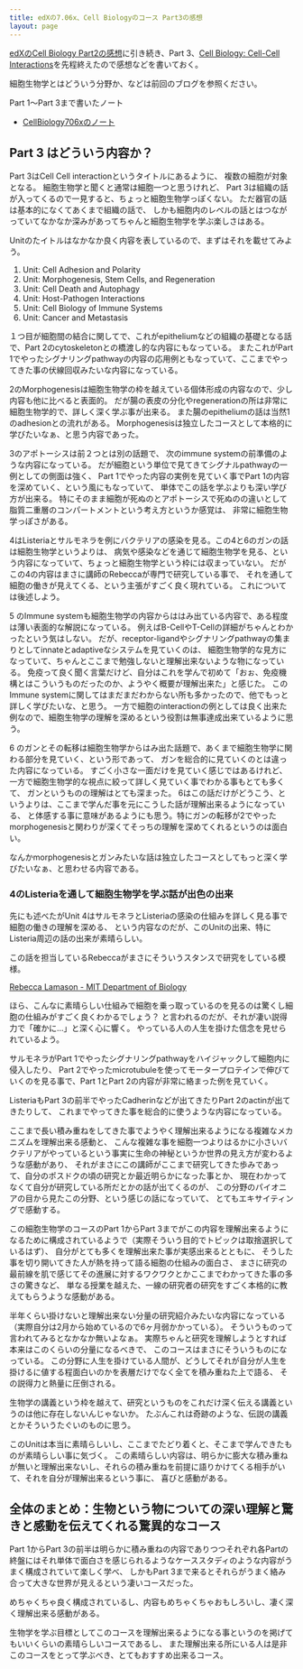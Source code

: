 ```yaml
---
title: edXの7.06x、Cell Biologyのコース Part3の感想
layout: page
---
```

[edXのCell Biology Part2の感想](https://karino2.github.io/2022/05/19/cell_biology_part2_finish.html)に引き続き、Part 3、[Cell Biology: Cell-Cell Interactions](https://www.edx.org/course/cell-biology-3)を先程終えたので感想などを書いておく。

細胞生物学とはどういう分野か、などは前回のブログを参照ください。

Part 1〜Part 3まで書いたノート

- [CellBiology706xのノート](https://karino2.github.io/SubWiki/CellBiology706x/Home)

## Part 3 はどういう内容か？

Part 3はCell Cell interactionというタイトルにあるように、
複数の細胞が対象となる。
細胞生物学と聞くと通常は細胞一つと思うけれど、
Part 3は組織の話が入ってくるので一見すると、ちょっと細胞生物学っぽくない。
ただ器官の話は基本的になくてあくまで組織の話で、
しかも細胞内のレベルの話とはつながっていてなかなか深みがあってちゃんと細胞生物学を学ぶ楽しさはある。

Unitのたイトルはなかなか良く内容を表しているので、まずはそれを載せてみよう。

1. Unit: Cell Adhesion and Polarity
2. Unit: Morphogenesis, Stem Cells, and Regeneration
3. Unit: Cell Death and Autophagy
4. Unit: Host-Pathogen Interactions
5. Unit: Cell Biology of Immune Systems
6. Unit: Cancer and Metastasis

１つ目が細胞間の結合に関してで、これがepitheliumなどの組織の基礎となる話で、Part 2のcytoskeletonとの橋渡し的な内容にもなっている。
またこれがPart 1でやったシグナリングpathwayの内容の応用例ともなっていて、ここまでやってきた事の伏線回収みたいな内容になっている。

2のMorphogenesisは細胞生物学の枠を越えている個体形成の内容なので、少し内容も他に比べると表面的。
だが腸の表皮の分化やregenerationの所は非常に細胞生物学的で、詳しく深く学ぶ事が出来る。
また腸のepitheliumの話は当然1のadhesionとの流れがある。
Morphogenesisは独立したコースとして本格的に学びたいなぁ、と思う内容であった。

3のアポトーシスは前２つとは別の話題で、
次のimmune systemの前準備のような内容になっている。
だが細胞という単位で見てきてシグナルpathwayの一例としての側面は強く、
Part 1でやった内容の実例を見ていく事でPart 1の内容を深めていく、という風にもなっていて、
単体でこの話を学ぶよりも深い学び方が出来る。
特にそのまま細胞が死ぬのとアポトーシスで死ぬのの違いとして脂質二重層のコンパートメントという考え方というか感覚は、
非常に細胞生物学っぽさがある。

4はListeriaとサルモネラを例にバクテリアの感染を見る。この4と6のガンの話は細胞生物学というよりは、
病気や感染などを通じて細胞生物学を見る、という内容になっていて、ちょっと細胞生物学という枠には収まっていない。
だがこの4の内容はまさに講師のRebeccaが専門で研究している事で、
それを通して細胞の働きが見えてくる、という主張がすごく良く現れている。
これについては後述しよう。

5 のImmune systemも細胞生物学の内容からははみ出ている内容で、ある程度は薄い表面的な解説になっている。
例えばB-CellやT-Cellの詳細がちゃんとわかったという気はしない。
だが、receptor-ligandやシグナリングpathwayの集まりとしてinnateとadaptiveなシステムを見ていくのは、
細胞生物学的な見方になっていて、ちゃんとここまで勉強しないと理解出来ないような物になっている。
免疫って良く聞く言葉だけど、自分はこれを学んで初めて「おぉ、免疫機構とはこういうものだったのか、ようやく概要が理解出来た」と感じた。
このImmune systemに関してはまだまだわからない所も多かったので、他でもっと詳しく学びたいな、と思う。
一方で細胞のinteractionの例としては良く出来た例なので、細胞生物学の理解を深めるという役割は無事達成出来ているように思う。

6 のガンとその転移は細胞生物学からはみ出た話題で、あくまで細胞生物学に関わる部分を見ていく、という形であって、
ガンを総合的に見ていくのとは違った内容になっている。
すごく小さな一面だけを見ていく感じではあるけれど、一方で細胞生物学的な視点に絞って詳しく見ていく事でわかる事もとても多くて、
ガンというものの理解はとても深まった。
6はこの話だけがどうこう、というよりは、ここまで学んだ事を元にこうした話が理解出来るようになっている、
と体感する事に意味があるようにも思う。特にガンの転移が2でやったmorphogenesisと関わりが深くてそっちの理解を深めてくれるというのは面白い。

なんかmorphogenesisとガンみたいな話は独立したコースとしてもっと深く学びたいなぁ、と思わせる内容である。

### 4のListeriaを通して細胞生物学を学ぶ話が出色の出来

先にも述べたがUnit 4はサルモネラとListeriaの感染の仕組みを詳しく見る事で細胞の働きの理解を深める、
という内容なのだが、このUnitの出来、特にListeria周辺の話の出来が素晴らしい。

この話を担当しているRebeccaがまさにそういうスタンスで研究をしている模様。

[Rebecca Lamason - MIT Department of Biology](https://biology.mit.edu/profile/rebecca-lamason/)

ほら、こんなに素晴らしい仕組みで細胞を乗っ取っているのを見るのは驚くし細胞の仕組みがすごく良くわかるでしょう？
と言われるのだが、それが凄い説得力で「確かに…」と深く心に響く。
やっている人の人生を掛けた信念を見せられているよう。

サルモネラがPart 1でやったシグナリングpathwayをハイジャックして細胞内に侵入したり、
Part 2でやったmicrotubuleを使ってモータープロテインで伸びていくのを見る事で、Part 1とPart 2の内容が非常に絡まった例を見ていく。

ListeriaもPart 3の前半でやったCadherinなどが出てきたりPart 2のactinが出てきたりして、
これまでやってきた事を総合的に使うような内容になっている。

ここまで長い積み重ねをしてきた事でようやく理解出来るようになる複雑なメカニズムを理解出来る感動と、
こんな複雑な事を細胞一つよりはるかに小さいバクテリアがやっているという事実に生命の神秘というか世界の見え方が変わるような感動があり、
それがまさにこの講師がここまで研究してきた歩みであって、自分のポスドクの頃の研究とか最近明らかになった事とか、
現在わかってなくて自分が研究している所だとかの話が出てくるのが、
この分野のパイオニアの目から見たこの分野、という感じの話になっていて、
とてもエキサイティングで感動する。

この細胞生物学のコースのPart 1からPart 3までがこの内容を理解出来るようになるために構成されているようで（実際そういう目的でトピックは取捨選択しているはず）、
自分がとても多くを理解出来た事が実感出来るとともに、
そうした事を切り開いてきた人が熱を持って語る細胞の仕組みの面白さ、
まさに研究の最前線を肌で感じてその進展に対するワクワクとかここまでわかってきた事の多さの驚きなど、
単なる授業を越えた、一線の研究者の研究をすごく本格的に教えてもらうような感動がある。

半年くらい掛けないと理解出来ない分量の研究紹介みたいな内容になっている（実際自分は2月から始めているので6ヶ月弱かかっている）。
そういうものって言われてみるとなかなか無いよなぁ。
実際ちゃんと研究を理解しようとすれば本来はこのくらいの分量になるべきで、
このコースはまさにそういうものになっている。
この分野に人生を掛けている人間が、どうしてそれが自分が人生を掛けるに値する程面白いのかを表層だけでなく全てを積み重ねた上で語る、
その説得力と熱量に圧倒される。

生物学の講義という枠を越えて、研究というものをこれだけ深く伝える講義というのは他に存在しないんじゃないか。
たぶんこれは奇跡のような、伝説の講義とかそういうたぐいのものに思う。

このUnitは本当に素晴らしいし、ここまでたどり着くと、そこまで学んできたものが素晴らしい事に気づく。
この素晴らしい内容は、明らかに膨大な積み重ねが無いと理解出来ないし、それらの積み重ねを前提に語りかけてくる相手がいて、それを自分が理解出来るという事に、
喜びと感動がある。

## 全体のまとめ：生物という物についての深い理解と驚きと感動を伝えてくれる驚異的なコース

Part 1からPart 3の前半は明らかに積み重ねの内容でありつつそれぞれ各Partの終盤にはそれ単体で面白さを感じられるようなケーススタディのような内容がうまく構成されていて楽しく学べ、
しかもPart 3まで来るとそれらがうまく絡み合って大きな世界が見えるという凄いコースだった。

めちゃくちゃ良く構成されているし、内容もめちゃくちゃおもしろいし、凄く深く理解出来る感動がある。

生物学を学ぶ目標としてこのコースを理解出来るようになる事というのを掲げてもいいくらいの素晴らしいコースであるし、
また理解出来る所にいる人は是非このコースをとって学ぶべき、とてもおすすめ出来るコース。